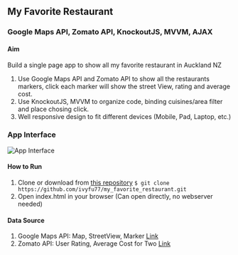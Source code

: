 ## My Favorite Restaurant
### Google Maps API, Zomato API, KnockoutJS, MVVM, AJAX

#### Aim
Build a single page app to show all my favorite restaurant in Auckland NZ 
1. Use Google Maps API and Zomato API to show all the restaurants markers, click each marker will show the street View, rating and average cost.
2. Use KnockoutJS, MVVM to organize code, binding cuisines/area filter and place chosing click.
3. Well responsive design to fit different devices (Mobile, Pad, Laptop, etc.)

### App Interface

![App Interface](https://ivyfu77.github.io/my_favorite_restaurant/screenshots/Interface.png)

#### How to Run

1. Clone or download from [this repository](https://github.com/ivyfu77/my_favorite_restaurant.git) 
`$ git clone https://github.com/ivyfu77/my_favorite_restaurant.git`
2. Open index.html in your browser (Can open directly, no webserver needed)


#### Data Source
1. Google Maps API: Map, StreetView, Marker [Link](https://developers.google.com/maps/documentation/)
2. Zomato API: User Rating, Average Cost for Two [Link](https://developers.zomato.com/documentation)

